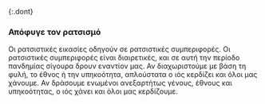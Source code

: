 {:.dont} 
### Απόφυγε τον ρατσισμό

Οι ρατσιστικές εικασίες οδηγούν σε ρατσιστικές συμπεριφορές. Οι ρατσιστικές συμπεριφορές είναι διαιρετικές, και σε αυτή την περίοδο πανδημίας σίγουρα δρουν εναντίον μας. Αν διαχωριστούμε με βάση τη φυλή, το έθνος ή την υπηκοότητα, απλούστατα ο ιός κερδίζει και όλοι μας χάνουμε. Αν δράσουμε ενωμένοι ανεξαρτήτως γένους, έθνους και υπηκοότητας, ο ιός χάνει και όλοι μας κερδίζουμε.
